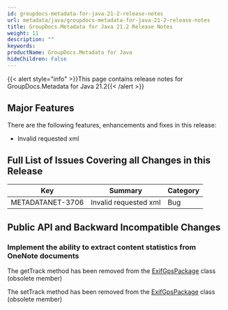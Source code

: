 ```yaml
---
id: groupdocs-metadata-for-java-21-2-release-notes
url: metadata/java/groupdocs-metadata-for-java-21-2-release-notes
title: GroupDocs.Metadata for Java 21.2 Release Notes
weight: 11
description: ""
keywords: 
productName: GroupDocs.Metadata for Java
hideChildren: False
---
```

{{< alert style="info" >}}This page contains release notes for GroupDocs.Metadata for Java 21.2{{< /alert >}}

## Major Features

  
There are the following features, enhancements and fixes in this release:

*   Invalid requested xml


## Full List of Issues Covering all Changes in this Release

| Key | Summary | Category |
| --- | --- | --- |
| METADATANET-3706 | Invalid requested xml                          | Bug         |



## Public API and Backward Incompatible Changes

### Implement the ability to extract content statistics from OneNote documents

The getTrack method has been removed from the [ExifGpsPackage](https://apireference.groupdocs.com/metadata/java/com.groupdocs.metadata.core/ExifGpsPackage) class (obsolete member)

The setTrack method has been removed from the [ExifGpsPackage](https://apireference.groupdocs.com/metadata/java/com.groupdocs.metadata.core/ExifGpsPackage) class (obsolete member)